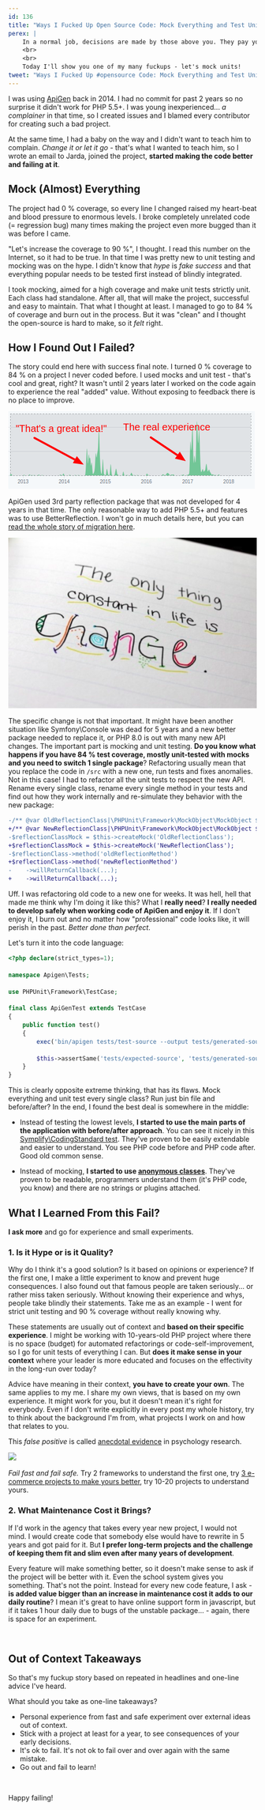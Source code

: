 ```yaml
---
id: 136
title: "Ways I Fucked Up Open Source Code: Mock Everything and Test Units"
perex: |
    In a normal job, decisions are made by those above you. They pay you and when it goes down, you leave in 2 months. Open-source code is different because **you're the one making choices but also the one who deals with results when it fails**. Moreover, if you love the project and want to spend years with it.
    <br>
    <br>
    Today I'll show you one of my many fuckups - let's mock units!
tweet: "Ways I Fucked Up #opensource Code: Mock Everything and Test Units #php #phpunit #mocking #failfastfailsafe #learning"
---
```


I was using [ApiGen](https://github.com/apigen/apigen) back in 2014. I had no commit for past 2 years so no surprise it didn't work for PHP 5.5+. I was young inexperienced... *a complainer* in that time, so I created issues and I blamed every contributor for creating such a bad project.

At the same time, I had a baby on the way and I didn't want to teach him to complain. *Change it or let it go* - that's what I wanted to teach him, so I wrote an email to Jarda, joined the project, **started making the code better and failing at it**.

## Mock (Almost) Everything

The project had 0 % coverage, so every line I changed raised my heart-beat and blood pressure to enormous levels. I broke completely unrelated code (= regression bug) many times making the project even more bugged than it was before I came.

"Let's increase the coverage to 90 %", I thought. I read this number on the Internet, so it had to be true. In that time I was pretty new to unit testing and mocking was on the hype. I didn't know that *hype* is *fake success* and that everything popular needs to be tested first instead of blindly integrated.

I took mocking, aimed for a high coverage and make unit tests strictly unit. Each class had standalone. After all, that will make the project, successful and easy to maintain. That what I thought at least. I managed to go to 84 % of coverage and burn out in the process. But it was "clean" and I thought the open-source is hard to make, so it *felt* right.


## How I Found Out I Failed?

The story could end here with success final note. I turned 0  % coverage to 84 % on a project I never coded before. I used mocks and unit test - that's cool and great, right? It wasn't until 2 years later I worked on the code again to experience the real "added" value. Without exposing to feedback there is no place to improve.

<img src="/assets/images/posts/2018/fuckups/before-after.png" class="img-thumbnail">

ApiGen used 3rd party reflection package that was not developed for 4 years in that time. The only reasonable way to add PHP 5.5+ and features was to use BetterReflection. I won't go in much details here, but you can [read the whole story of migration here](/blog/2017/09/04/how-apigen-survived-its-own-death/).

<img src="/assets/images/posts/2018/fuckups/change.png" class="img-thumbnail">

The specific change is not that important. It might have been another situation like Symfony\Console was dead for 5 years and a new better package needed to replace it, or PHP 8.0 is out with many new API changes. The important part is mocking and unit testing. **Do you know what happens if you have 84 % test coverage, mostly unit-tested with mocks and you need to switch 1 single package**?
Refactoring usually mean that you replace the code in `/src` with a new one, run tests and fixes anomalies. Not in this case! I had to refactor all the unit tests to respect the new API. Rename every single class, rename every single method in your tests and find out how they work internally and re-simulate they behavior with the new package:

```diff
-/** @var OldReflectionClass|\PHPUnit\Framework\MockObject\MockObject $oldReflectionClassMock */
+/** @var NewReflectionClass|\PHPUnit\Framework\MockObject\MockObject $oldReflectionClassMock */
-$reflectionClassMock = $this->createMock('OldReflectionClass');
+$reflectionClassMock = $this->createMock('NewReflectionClass');
-$reflectionClass->method('oldReflectionMethod')
+$reflectionClass->method('newReflectionMethod')
-    ->willReturnCallback(...);
+    ->willReturnCallback(...);
```

Uff. I was refactoring old code to a new one for weeks. It was hell, hell that made me think why I'm doing it like this? What I **really need**? **I really needed to develop safely when working code of ApiGen and enjoy it**. If I don't enjoy it, I burn out and no matter how "professional" code looks like, it will perish in the past. *Better done than perfect*.

Let's turn it into the code language:

```php
<?php declare(strict_types=1);

namespace Apigen\Tests;

use PHPUnit\Framework\TestCase;

final class ApiGenTest extends TestCase
{
    public function test()
    {
        exec('bin/apigen tests/test-source --output tests/generated-source');

        $this->assertSame('tests/expected-source', 'tests/generated-source');
    }
}
```

This is clearly opposite extreme thinking, that has its flaws. Mock everything and unit test every single class? Run just bin file and before/after? In the end, I found the best deal is somewhere in the middle:

- Instead of testing the lowest levels, **I started to use the main parts of the application with before/after approach**. You can see it nicely in this [Symplify\CodingStandard test](https://github.com/Symplify/Symplify/blob/e35b7e0564e08028f626241ca4860123c29a5b5e/packages/CodingStandard/tests/Fixer/Property/ArrayPropertyDefaultValueFixer/ArrayPropertyDefaultValueFixerTest.php#L34-L40). They've proven to be easily extendable and easier to understand. You see PHP code before and PHP code after. Good old common sense.

- Instead of mocking, **I started to use [anonymous classes](/blog/2018/06/11/how-to-turn-mocks-from-nightmare-to-solid-kiss-tests/)**. They've proven to be readable, programmers understand them (it's PHP code, you know) and there are no strings or plugins attached.

## What I Learned From this Fail?

**I ask more** and go for experience and small experiments.

### 1. Is it Hype or is it Quality?

Why do I think it's a good solution? Is it based on opinions or experience? If the first one, I make a little experiment to know and prevent huge consequences. I also found out that famous people are taken seriously... or rather miss taken seriously. Without knowing their experience and whys, people take blindly their statements. Take me as an example - I went for strict unit testing and 90 % coverage without really knowing why.

These statements are usually out of context and **based on their specific experience**. I might be working with 10-years-old PHP project where there is no space (budget) for automated refactorings or code-self-improvement, so I go for unit tests of everything I can. But **does it make sense in your context** where your leader is more educated and focuses on the effectivity in the long-run over today?

Advice have meaning in their context, **you have to create your own**. The same applies to my me. I share my own views, that is based on my own experience. It might work for you, but it doesn't mean it's right for everybody. Even if I don't write explicitly in every post my whole history, try to think about the background I'm from, what projects I work on and how that relates to you.

This *false positive* is called [anecdotal evidence](https://www.google.cz/search?q=anecdotal+evidence+example) in psychology research.

<img src="https://pixfeeds.com/images/32/608973/1200-608973-7125124.jpg" class="img-thumbnail">

*Fail fast and fail safe.* Try 2 frameworks to understand the first one, try [3 e-commerce projects to make yours better](/blog/2017/10/02/easy-coding-standard-and-phpstan-meet-3-symfony-ecommerce-projects/), try 10-20 projects to understand yours.

### 2. What Maintenance Cost it Brings?

If I'd work in the agency that takes every year new project, I would not mind. I would create code that somebody else would have to rewrite in 5 years and got paid for it. But **I prefer long-term projects and the challenge of keeping them fit and slim even after many years of development**.

Every feature will make something better, so it doesn't make sense to ask if the project will be better with it. Even the school system gives you something. That's not the point. Instead for every new code feature, I ask - **is added value bigger than an increase in maintenance cost it adds to our daily routine**? I mean it's great to have online support form in javascript, but if it takes 1 hour daily due to bugs of the unstable package... - again, there is space for an experiment.

<br>

## Out of Context Takeaways

So that's my fuckup story based on repeated in headlines and one-line advice I've heard.

What should you take as one-line takeaways?

- Personal experience from fast and safe experiment over external ideas out of context.
- Stick with a project at least for a year, to see consequences of your early decisions.
- It's ok to fail. It's not ok to fail over and over again with the same mistake.
- Go out and fail to learn!

<br>

Happy failing!
